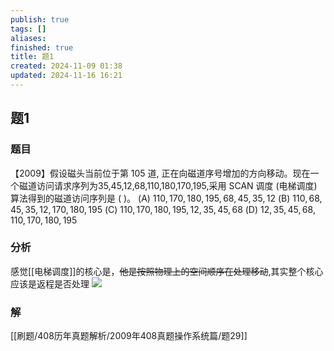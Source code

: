 ```yaml
---
publish: true
tags: []
aliases: 
finished: true
title: 题1
created: 2024-11-09 01:38
updated: 2024-11-16 16:21
---
```

## 题1
### 题目
【2009】假设磁头当前位于第 105 道, 正在向磁道序号增加的方向移动。现在一个磁道访问请求序列为35,45,12,68,110,180,170,195,采用 SCAN 调度 (电梯调度) 算法得到的磁道访问序列是 ( )。
(A) ${110},{170},{180},{195},{68},{45},{35},{12}$ 
(B) ${110},{68},{45},{35},{12},{170},{180},{195}$
(C) ${110},{170},{180},{195},{12},{35},{45},{68}$
(D) ${12},{35},{45},{68},{110},{170},{180},{195}$
### 分析
感觉[[电梯调度]]的核心是，~~他是按照物理上的空间顺序在处理移动~~,其实整个核心应该是返程是否处理
![](https://img.hwenyi.live/202411170020061.webp)
### 解
[[刷题/408历年真题解析/2009年408真题操作系统篇/题29]]
